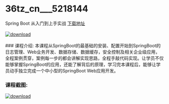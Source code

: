 # 36tz_cn___5218144
Spring Boot 从入门到上手实战
[下载地址](http://www.36tz.cn/article/5218144 "下载地址")
<br/></br>[![download](http://36tz.cn/muke_img/2021_01_1-138-300x162.png "下载地址")](http://www.36tz.cn/article/5218144 "下载地址")
<br/></br>### 课程介绍:
本课程从SpringBoot的最基础的安装、配置开始到SpringBoot的日志管理、Web业务开发、数据存储、数据缓存，安全控制及相关企业级应用，全程案例贯穿，案例每一步的都会讲解实现思路，全程手敲代码实现。让学员不仅能够掌握SpringBoot的应用，还能了解背后的原理，学习完本课程后，能够让学员动手独立完成一个中小型的SpringBoot Web应用开发。

### 课程截图:
[![download](http://36tz.cn/muke_img/2021_01_2-160.png "下载地址")](http://www.36tz.cn/article/5218144 "下载地址")
